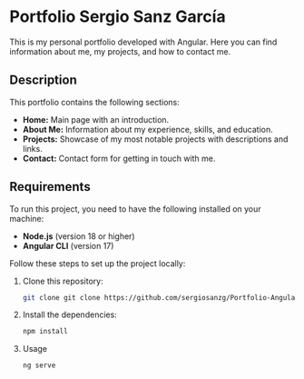 
# Portfolio Sergio Sanz García

This is my personal portfolio developed with Angular. Here you can find information about me, my projects, and how to contact me.


## Description

This portfolio contains the following sections:

- **Home:** Main page with an introduction.
- **About Me:** Information about my experience, skills, and education.
- **Projects:** Showcase of my most notable projects with descriptions and links.
- **Contact:** Contact form for getting in touch with me.

## Requirements

To run this project, you need to have the following installed on your machine:

- **Node.js** (version 18 or higher)
- **Angular CLI** (version 17)

Follow these steps to set up the project locally:

1. Clone this repository:

   ```bash
   git clone git clone https://github.com/sergiosanzg/Portfolio-Angular
2. Install the dependencies:

   ```bash
   npm install
3. Usage

    ```bash
    ng serve
